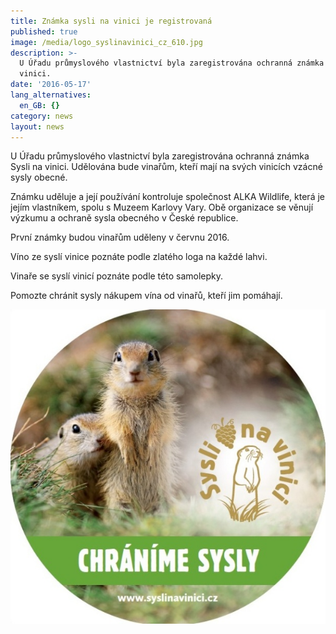 ```yaml
---
title: Známka sysli na vinici je registrovaná
published: true
image: /media/logo_syslinavinici_cz_610.jpg
description: >-
  U Úřadu průmyslového vlastnictví byla zaregistrována ochranná známka Sysli na
  vinici. 
date: '2016-05-17'
lang_alternatives:
  en_GB: {}
category: news
layout: news
---
```

U Úřadu průmyslového vlastnictví byla zaregistrována ochranná známka Sysli na vinici. Udělována bude vinařům, kteří mají na svých vinicích vzácné sysly obecné.

Známku uděluje a její používání kontroluje společnost ALKA Wildlife, která je jejím vlastníkem, spolu s Muzeem Karlovy Vary. Obě organizace se věnují výzkumu a ochraně sysla obecného v České republice.

První známky budou vinařům uděleny v červnu 2016.


Víno ze syslí vinice poznáte podle zlatého loga na každé lahvi.

Vinaře se syslí vinicí poznáte podle této samolepky.

Pomozte chránit sysly nákupem vína od vinařů, kteří jim pomáhají.

![](/media/samolepka_syslinavinici.jpg)
